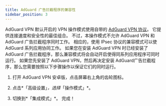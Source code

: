 ```yaml
---
title: AdGuard 广告拦截程序的兼容性
sidebar_position: 3
---
```


AdGuard VPN 默认开启的 VPN 操作模式使用自带的 [AdGuard VPN 协议](/general/adguard-vpn-protocol)。 它提供连接速度和安全性的最佳组合。 不过，本操作模式不允许 AdGuard VPN 和 AdGuard 广告拦截程序同时工作。 相应的，使用 IPsec 协议的兼容模式可以使 AdGuard 系列应用协同工作。 如果您在安装 AdGuard VPN 时已经安装了 AdGuard 广告拦截程序，那么兼容模式将会自动开启使得同系列应用程序可同时运行。 如果您先安装了 AdGuard VPN，然后再决定安装 AdGuard广告拦截程序，那么您需要按照以下步骤操作以保证它们的同时运行。

1. 打开 AdGuard VPN 安卓版，点击屏幕右上角的齿轮图标。

2. 点击*「高级设置」*，选择*「操作模式」*。

3. 切换到*「集成模式」*。 完成！
